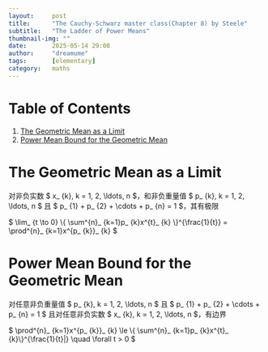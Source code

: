 ```yaml
---
layout:     post
title:      "The Cauchy-Schwarz master class(Chapter 8) by Steele"
subtitle:   "The Ladder of Power Means"
thumbnail-img: ""
date:       2025-05-14 29:00
author:     "dreamume"
tags: 		[elementary]
category:   maths
---
```

<head>
    <script src="https://cdn.mathjax.org/mathjax/latest/MathJax.js?config=TeX-AMS-MML_HTMLorMML" type="text/javascript"></script>
    <script type="text/x-mathjax-config">
        MathJax.Hub.Config({
            tex2jax: {
            skipTags: ['script', 'noscript', 'style', 'textarea', 'pre'],
            inlineMath: [['$','$']]
            }
        });
    </script>
</head>

# Table of Contents

1.  [The Geometric Mean as a Limit](#orgcc3bd4f)
2.  [Power Mean Bound for the Geometric Mean](#org9538d8a)


<a id="orgcc3bd4f"></a>

# The Geometric Mean as a Limit

对非负实数 $ x_ {k}, k = 1, 2, \\ldots, n $，和非负重量值 $ p_ {k}, k = 1, 2, \\ldots, n $ 且 $ p_ {1} + p_ {2} + \\cdots + p_ {n} = 1 $，其有极限

$ \\lim_ {t \\to 0} \\{ \\sum^{n}_ {k=1}p_ {k}x^{t}_ {k} \\}^{\\frac{1}{t}} = \\prod^{n}_ {k=1}x^{p_ {k}}_ {k} $


<a id="org9538d8a"></a>

# Power Mean Bound for the Geometric Mean

对任意非负重量值 $ p_ {k}, k = 1, 2, \\ldots, n $ 且 $ p_ {1} + p_ {2} + \\cdots + p_ {n} = 1 $ 且对任意非负实数 $ x_ {k}, k = 1, 2, \\ldots, n $，有边界

$ \\prod^{n}_ {k=1}x^{p_ {k}}_ {k} \\le \\{ \\sum^{n}_ {k=1}p_ {k}x^{t}_ {k}\\}^{\\frac{1}{t}|} \\quad \\forall t > 0 $

